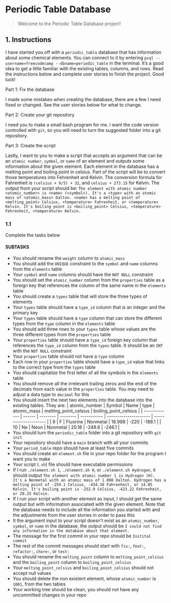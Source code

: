 # Periodic Table Database

> Welcome to the Periodic Table Database project!

## 1. Instructions

I have started you off with a `periodic_table` database that has information about some chemical elements. You can connect to it by entering `psql --username=freecodecamp --dbname=periodic_table` in the terminal. It’s a good idea to get a little familiar with the existing tables, columns, and rows. Read the instructions below and complete user stories to finish the project. Good luck!

Part 1: Fix the database

I made some mistakes when creating the database, there are a few I need fixed or changed. See the user stories below for what to change.

Part 2: Create your git repository

I need you to make a small bash program for me. I want the code version controlled with `git`, so you will need to turn the suggested folder into a git repository.

Part 3: Create the script

Lastly, I want to you to make a script that accepts an argument that can be an `atomic number`, `symbol`, or `name` of an element and outputs some information about the given element. Each element in the database has a melting point and boiling point in celsius. Part of the script will be to convert those temperatures into Fehrenheit and Kelvin. The conversion formula for Fahrenheit is `(celsius × 9/5) + 32`, and `celsius + 273.15` for Kelvin. The output from your script should be: `The element with atomic number <atomic_number> is <name> (<symbol>). It's a <type> with an atomic mass of <atomic_mass> Dalton. <name> has a melting point of <melting_point> Celsius, <temperature> Fahrenheit, or <temperature> Kelvin. It's boiling point is <boiling_point> Celsius, <temperature> Fehrenheit, <temperature> Kelvin.`

### 1.1

Complete the tasks below

#### SUBTASKS

- You should rename the `weight` column to `atomic_mass`
- You should add the `UNIQUE` constraint to the `symbol` and `name` columns from the `elements` table
- Your `symbol` and `name` columns should have the `NOT NULL` constraint
- You should set the `atomic_number` column from the `properties` table as a foreign key that references the column of the same name in the `elements` table
- You should create a `types` table that will store the three types of elements
- Your `types` table should have a `type_id` column that is an integer and the primary key
- Your `types` table should have a `type` column that can store the different types from the `type` column in the `elements` table
- You should add three rows to your `types` table whose values are the three different types from the `properties` table
- Your `properties` table should have a `type_id` foreign key column that references the `type_id` column from the `types` table. It should be an `INT` with the `NOT NULL` constraint
- Your `properties` table should not have a `type` column
- Each row in your `properties` table should have a `type_id` value that links to the correct type from the `types` table
- You should capitalize the first letter of all the symbols in the `elements` table
- You should remove all the irrelevant trailing zeros and the end of the decimals from each value in the `properties` table. You may need to adjust a data type to `decimal` for this
- You should insert the next two elements into the database into the existing tables. They are:
| atomic_number | Symbol | Name     | type     | atomic_mass | melting_point_celsius | boiling_point_celsius |
| ------------- | ------ | -------- | -------- | ----------- | --------------------- | --------------------- |
| 9             | F      | Fluorine | Nonmetal | 18.998      | -220                  | -188.1                |
| 10            | Ne     | Neon     | Nonmetal | 20.18       | -248.6                | -246.1                |
- You should turn the `periodic_table` folder into a git repository with `git init`
- Your repository should have a `main` branch with all your commits
- Your `period_table` repo should have at least five commits
- You should create an `element.sh` file in your repo folder for the program I want you to make
- Your script (`.sh`) file should have executable permissions
- If I run `./element.sh 1`, `./element.sh H`, or `./element.sh Hydrogen`, it should output `The element with atomic number 1 is Hydrogen (H). It's a Nonmetal with an atomic mass of 1.008 Dalton. Hydrogen has a melting point of -259.1 Celsius, -434.38 Fahrenheit, or 14.05 Kelvin. It's boiling point is -252.9 Celsius, -423.22 Fehrenheit, or 20.25 Kelvin.`
- If I run your script with another element as input, I should get the same output but with information associated with the given element. Note that the database needs to include all the information you started with and the adjustments from the user stories in order to pass this
- It the argument input to your script doesn't exist as an `atomic_number`, `symbol`, or `name` in the database, the output should be `I could not find any information in the database about that element.`
- The message for the first commit in your repo should be `Initital commit`
- The rest of the commit messages should start with `fix:`, `feat:`, `refactor:`, `chore:`, or `test:`
- You should rename the `melting_point` column to `melting_point_celsius` and the `boiling_point` column to `boiling_point_celsius`
- Your `melting_point_celsius` and `boiling_point_celsius` should not accept null values
- You should delete the non existent element, whose `atomic_number` is `1001`, from the two tables
- Your working tree should be clean, you should not have any uncommitted changes in your repo
